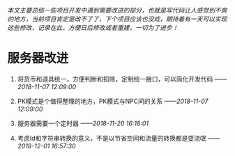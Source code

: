*本文主要总结一些项目开发中遇到需要改进的部分，也就是写代码让人感觉到不爽的地方，当前项目肯定是改不了了，下个项目应该也没戏，期待着有一天可以实现这些修改，记录在此，方便日后修改或者重建，一切为了进步！*

# 服务器改进

1. 将货币和道具统一，方便判断和扣除，定制统一接口，可以简化开发代码 *——2018-11-07 12:09:00*

2. PK模式是个值得整理的地方，PK模式与NPC间的关系   *——2018-11-07 12:09:00*

3. 服务器需要一个定时器    *——2018-11-20 16:18:01*

4. 考虑Id和字符串转换的意义，不是以节省空间和流量的转换都是耍流氓     *——2018-12-01 16:57:30*